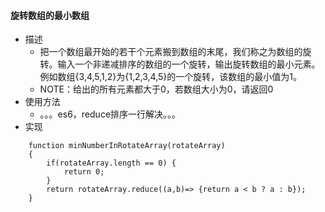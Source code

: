 #### 旋转数组的最小数组
+ 描述
    + 把一个数组最开始的若干个元素搬到数组的末尾，我们称之为数组的旋转。输入一个非递减排序的数组的一个旋转，输出旋转数组的最小元素。例如数组{3,4,5,1,2}为{1,2,3,4,5}的一个旋转，该数组的最小值为1。
    + NOTE：给出的所有元素都大于0，若数组大小为0，请返回0
+ 使用方法
    + 。。。es6，reduce排序一行解决。。。
+ 实现
```
    function minNumberInRotateArray(rotateArray)
    {
        if(rotateArray.length == 0) {
            return 0;
        }
        return rotateArray.reduce((a,b)=> {return a < b ? a : b});   
    }
```